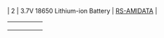 | 2  | 3.7V 18650 Lithium-ion Battery | [RS-AMIDATA](https://ie.rs-online.com/web/p/speciality-size-rechargeable-batteries/7887261/) |

|   |   |   |   |   |
|---|---|---|---|---|
|   |   |   |   |   |
|   |   |   |   |   |
|   |   |   |   |   |
